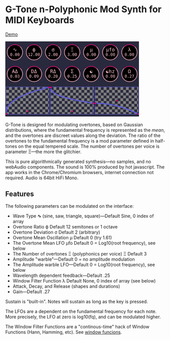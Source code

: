 # G-Tone n-Polyphonic Mod Synth for MIDI Keyboards

[Demo](https://folkstack.github.io/g-tone/public/)

<img src=gtone.png width="420px" />

G-Tone is designed for modulating overtones, based on Gaussian distributions, where the fundamental frequency is represented as the *mean*, and the overtones are discreet values along the deviation. The ratio of the overtones to the fundamental frequency is a mod parameter defined in half-tones on the equal tempered scale. The number of overtones per voice is parameter &#926;—the more the glitchier.

This is pure algorithmically generated synthesis—no samples, and no webAudio components. The sound is 100% produced by hot javascript. The app works in the Chrome/Chromium browsers, internet connection not required.  Audio is 64bit HiFi Mono.

## Features

The following parameters can be modulated on the interface:
* Wave Type **&#8767;** (sine, saw, triangle, square)—Default Sine, 0 index of array
* Overtone Ratio &#981; Default 12 semitones or 1 octave
* Overtone Deviation &#0963; Default 2 (arbitrary)
* Overtone Mean Oscillation &#181; Default 0 (try 1.61)
* The Overtone Mean LFO &#181;fo Default 0 = Log10(root frequency), see below
* The Number of overtones &#926; (polyphonics per voice) &#926; Default 3
* Amplitude "warble"—Default 0 = no amplitude modulation
* The Amplitude warble LFO—Default 0 = Log10(root frequency), see below
* Wavelength dependent feedback—Default .25
* Window Filter Function &#955; Default None, 0 index of array (see below)
* Attack, Decay, and Release (shapes and durations)
* Gain—Default .27

Sustain is "built-in".  Notes will sustain as long as the key is pressed.

The LFOs are a dependent on the fundamental frequency for each note.  More precisely, the LFO at zero is log10(fq), and can be modulated higher.

The Window Filter Functions are a "continous-time" hack of Window Functions (Hann, Hamming, etc).  See [window funcions](https://en.wikipedia.org/wiki/Window_function).


